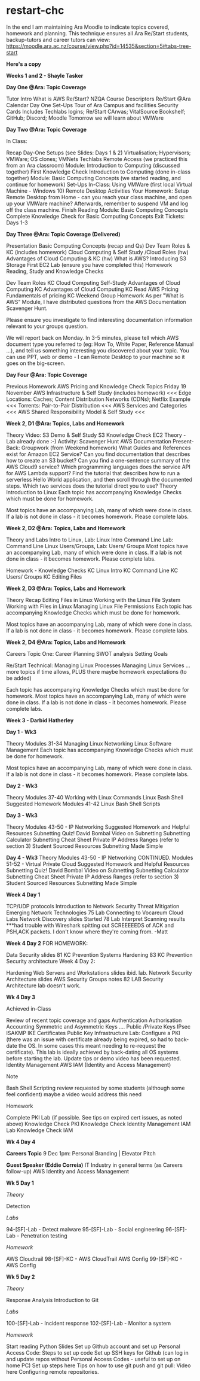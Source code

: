 # restart-chc
In the end I am maintaining Ara Moodle to indicate topics covered, homework and planning.  This technique ensures all Ara Re/Start students, backup-tutors and career tutors can view:  https://moodle.ara.ac.nz/course/view.php?id=14535&section=5#tabs-tree-start

**Here's a copy**

**Weeks 1 and 2 - Shayle Tasker**

**Day One @Ara: Topic Coverage**

Tutor Intro
What is AWS Re/Start?
NZQA Course Descriptors
Re/Start @Ara Calendar
Day One Set-Ups
  Tour of Ara Campus and facilities
  Security Cards
  Includes Techlabs logins; Re/Start CAnvas; VitalSource Bookshelf; GitHub; Discord; Moodle
  Tomorrow we will learn about VMWare

**Day Two @Ara: Topic Coverage**

In Class:

Recap Day-One Setups (see Slides: Days 1 & 2)
  Virtualisation; Hypervisors; VMWare; OS clones; VMNets
  Techlabs Remote Access (we practiced this from an Ara classroom)
  Module: Introduction to Computing   (discussed together)
  First Knowledge Check Introduction to Computing (done in-class together)
  Module: Basic Computing Concepts (we started reading, and continue for homework)
Set-Ups In-Class:
  Using VMWare (first local Virtual Machine - Windows 10)
  Remote Desktop Activities
Your Homework:
  Setup Remote Desktop from Home - can you reach your class machine, and open up your VMWare machine?
  Afterwards, remember to suspend VM and log off the class machine.
  Finish Reading Module: Basic Computing Concepts
  Complete Knowledge Check for Basic Computing Concepts
  Exit Tickets: Days 1-3

**Day Three @Ara: Topic Coverage (Delivered)**

Presentation
  Basic Computing Concepts (recap and Qs)
  Dev Team Roles & KC (includes homework)
  Cloud Computing & Self Study /Cloud Roles (hw)
  Advantages of Cloud Computing & KC (hw)
  What is AWS? 
  Introducing S3 Storage
  First EC2 Lab (ensure you have completed this)
Homework 
  Reading, Study and Knowledge Checks

  Dev Team Roles KC
  Cloud Computing Self-Study
  Advantages of Cloud Computing KC
  Advantages of Cloud Computing KC
  Read AWS Pricing
  Fundamentals of pricing KC
  Weekend Group Homework
As per "What is AWS" Module, I have distributed questions from the AWS Documentation Scavenger Hunt.

Please ensure you investigate to find interesting documentation information relevant to your groups question.

We will report back on Monday.  In 3-5 minutes, please tell which AWS document type you referred to (eg: How To, White Paper, Reference Manual ...), and tell us something interesting you discovered about your topic.  You can use PPT, web or demo - I can Remote Desktop to your machine so it goes on the big-screen.

**Day Four @Ara: Topic Coverage**

Previous Homework
  AWS Pricing and Knowledge Check
Topics Friday 19 November
  AWS Infrastructure & Self Study (includes homework)  <<<
  Edge Locations: Caches; Content Distribution Networks (CDNs); Netflix Example   <<<
  Torrents: Pair-to-Pair Distribution  <<<
  AWS Services and Categories  <<<
  AWS Shared Responsibility Model & Self Study  <<<

**Week 2, D1 @Ara: Topics, Labs and Homework**

Theory
  Video: S3 Demo & Self Study 
  S3 Knowledge Check
  EC2 Theory - Lab already done  :-)
Activity: Scavenger Hunt
  AWS Documentation Present-Back: Groupwork (from Weekend homework)
  What Guides and References exist for Amazon EC2 Service?
  Can you find documentation that describes how to create an S3 bucket?
  Can you find a one-sentence summary of the AWS Cloud9 service?
  Which programming languages does the service API for AWS Lambda support?
  Find the tutorial that describes how to run a serverless Hello World application, and then scroll through the documented steps.  Which two services does the tutorial direct you to use?
Theory
  Introduction to Linux
  Each topic has accompanying Knowledge Checks which must be done for homework.

Most topics have an accompanying Lab, many of which were done in class.  If a lab is not done in class - it becomes homework.  Please complete labs.

**Week 2, D2 @Ara: Topics, Labs and Homework**

Theory and Labs
  Intro to Linux, 
  Lab: Linux Intro
  Command Line
  Lab: Command Line 
  Linux Users/Groups, 
  Lab: Users/ Groups
Most topics have an accompanying Lab, many of which were done in class.  If a lab is not done in class - it becomes homework.  Please complete labs.

Homework - Knowledge Checks
  KC Linux Intro
  KC Command Line
  KC Users/ Groups
  KC Editing Files

**Week 2, D3 @Ara: Topics, Labs and Homework**

Theory
  Recap
  Editing Files in Linux
  Working with the Linux File System
  Working with Files in Linux
  Managing Linux File Permissions
  Each topic has accompanying Knowledge Checks which must be done for homework.

Most topics have an accompanying Lab, many of which were done in class.  If a lab is not done in class - it becomes homework.  Please complete labs.

**Week 2, D4 @Ara: Topics, Labs and Homework**

Careers Topic One:
  Career Planning 
  SWOT analysis 
  Setting Goals

Re/Start Technical:
  Managing Linux Processes
  Managing Linux Services
... more topics if time allows, PLUS there maybe homework expectations (to be added)

Each topic has accompanying Knowledge Checks which must be done for homework.
Most topics have an accompanying Lab, many of which were done in class.  If a lab is not done in class - it becomes homework.  Please complete labs.

**Week 3 - Darbid Hatherley**

**Day 1 - Wk3**

Theory
  Modules 31-34
  Managing Linux Networking
  Linux Software Management
Each topic has accompanying Knowledge Checks which must be done for homework.

Most topics have an accompanying Lab, many of which were done in class.  If a lab is not done in class - it becomes homework.  Please complete labs.

**Day 2 - Wk3**

Theory
  Modules 37-40
  Working with Linux Commands
  Linux Bash Shell
Suggested Homework
  Modules 41-42
  Linux Bash Shell Scripts

**Day 3 - Wk3**

Theory
  Modules 43-50 - IP Networking
Suggested Homework and Helpful Resources
  Subnetting Quiz!
  David Bombal Video on Subnetting
  Subnetting Calculator
  Subnetting Cheat Sheet
  Private IP Address Ranges (refer to section 3)
Student Sourced Resources
  Subnetting Made Simple
  
**Day 4 - Wk3**
Theory
  Modules 43-50 - IP Networking CONTINUED.
  Modules 51-52 - Virtual Private Cloud
Suggested Homework and Helpful Resources
  Subnetting Quiz!
  David Bombal Video on Subnetting
  Subnetting Calculator
  Subnetting Cheat Sheet
  Private IP Address Ranges (refer to section 3)
Student Sourced Resources
  Subnetting Made Simple
  

**Week 4 Day 1**

TCP/UDP protocols
Introduction to Network Security
Threat Mitigation
Emerging Network Technologies
75 Lab Connecting to Vocareum Cloud Labs
Network Discovery slides
Started 78 Lab Interpret Scanning results
***had trouble with Wireshark spitting out SCREEEEEDS of ACK and PSH,ACK packets.  I don't know where they're coming from.  -Matt

**Week 4 Day 2**
FOR HOMEWORK:

Data Security slides
81 KC Prevention Systems Hardening
83 KC Prevention Security architecture
Week 4 Day 2: 

Hardening Web Servers and Workstations slides
ibid. lab.
Network Security Architecture slides
AWS Security Groups notes
82 LAB Security Architecture lab doesn't work.

**Wk 4 Day 3**

Achieved in-Class

  Review of recent topic coverage and gaps
  Authentication Authorisation Accounting
  Symmetric and Asymmetric Keys   ....   Public /Private Keys
  IPsec ISAKMP IKE
  Certificates
  Public Key Infrastructure
  Lab: Configure a PKI  (there was an issue with certificate already being expired, so had to back-date the OS.  In some cases this meant needing to re-request the certificate).
  This lab is ideally achieved by back-dating all OS systems before starting the lab.
  Update tips or demo video has been requested.
  Identity Management
  AWS IAM (Identity and Access Management)

Note

  Bash Shell Scripting review requested by some students (although some feel confident)
  maybe a video would address this need

Homework

  Complete PKI Lab (if possible.  See tips on expired cert issues, as noted above)
  Knowledge Check PKI
  Knowledge Check Identity Management
  IAM Lab
  Knowledge Check IAM
  
**Wk 4 Day 4**
  
**Careers Topic**
  9 Dec 1pm: Personal Branding | Elevator Pitch
  
**Guest Speaker (Eddie Correia)**
  IT Industry in general terms (as Careers follow-up)
  AWS Identity and Access Management 

**Wk 5 Day 1** 

_Theory_

Detection

_Labs_

94-[SF]-Lab - Detect malware
95-[SF]-Lab - Social engineering
96-[SF]-Lab - Penetration testing

_Homework_

AWS Cloudtrail
98-[SF]-KC - AWS CloudTrail
AWS Config
99-[SF]-KC - AWS Config

**Wk 5 Day 2**

_Theory_

Response
Analysis
Introduction to Git

_Labs_

100-[SF]-Lab - Incident response
102-[SF]-Lab - Monitor a system

_Homework_

Start reading Python Slides
Set up Github account and set up Personal Access Code: Steps to set up code
Set up SSH keys for Github (can log in and update repos without Personal Access Codes - useful to set up on home PC) Set up steps here
Tips on how to use git push and git pull: Video here 
Configuring remote repositories. 

